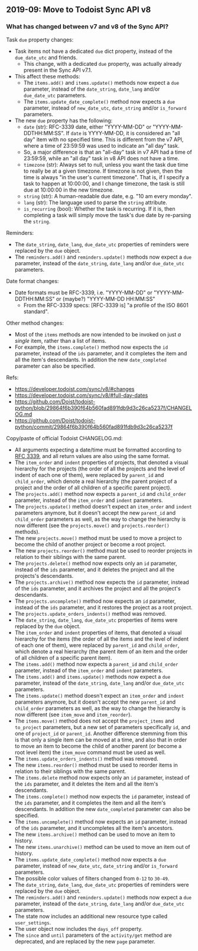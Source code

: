 


2019-09: Move to Todoist Sync API v8
-------------------------------------

### What has changed between v7 and v8 of the Sync API?

Task `due` property changes:

* Task items not have a dedicated `due` dict property, instead of the `due_date_utc` and friends.
	* This change, with a dedicated `due` property, was actually already present in the Sync API v7.1.
* This affect these methods:
	* The `items.add()` and `items.update()` methods now expect a `due` parameter,
	  instead of the `date_string`, `date_lang` and/or `due_date_utc` parameters.
	* The `items.update_date_complete()` method now expects a `due` parameter,
	  instead of `new_date_utc`, `date_string` and/or `is_forward` parameters.
* The new `due` property has the following:
	* `date` (str): RFC-3339 date, either "YYYY-MM-DD" or "YYYY-MM-DDTHH:MM:SS".
		If `date` is YYYY-MM-DD, it is considered an "all day" item with no specified time.
		This is different from the v7 API, where a time of 23:59:59 was used to indicate an "all day" task.
	* So, a major difference is that an "all-day" task in v7 API had a time of 23:59:59,
		while an "all day" task in v8 API does not have a time.
	* `timezone` (str): Always set to null, unless you want the task due time to really be at a given timezone.
		If timezone is not given, then the time is always "in the user's current timezone".
		That is, if I specify a task to happen at 10:00:00, and I change timezone, the task is still due
		at 10:00:00 in the new timezone.
	* `string` (str): A human-readable due date, e.g. "10 am every monday".
	* `lang` (str): The language used to parse the `string` attribute.
	* `is_recurring` (bool): Whether the task is recurring. If it is, then completing a task
		will simply move the task's due date by re-parsing the `string`.

Reminders:

* The `date_string`, `date_lang`, `due_date_utc` properties of reminders were
  replaced by the `due` object.
* The `reminders.add()` and `reminders.update()` methods now expect a `due`
  parameter, instead of the `date_string`, `date_lang` and/or `due_date_utc`
  parameters.

Date format changes:

* Date formats must be RFC-3339, i.e. "YYYY-MM-DD" or "YYYY-MM-DDTHH:MM:SS" or (maybe?) "YYYY-MM-DD HH:MM:SS"
	* From the RFC-3339 specs: [RFC-3339 is] "a profile of the ISO 8601 standard".

Other method changes:

* Most of the `items` methods are now intended to be invoked on just *a single*
	item, rather than a list of items.
* For example, the `items.complete()` method now expects the `id` parameter, instead of
  the `ids` parameter, and it completes the item and all the item's
  descendants.  In addition the new `date_completed` parameter can also be
  specified.


Refs:

* https://developer.todoist.com/sync/v8/#changes
* https://developer.todoist.com/sync/v8/#full-day-dates
* https://github.com/Doist/todoist-python/blob/29864f6b390f64b560fad891fdb9d3c26ca5237f/CHANGELOG.md
* https://github.com/Doist/todoist-python/commit/29864f6b390f64b560fad891fdb9d3c26ca5237f


Copy/paste of official Todoist CHANGELOG.md:

* All arguments expecting a date/time must be formatted according to [RFC
  3339](https://tools.ietf.org/html/rfc3339), and all return values are also
  using the same format.
* The `item_order` and `indent` properties of projects, that denoted a visual
  hierarchy for the projects (the order of all the projects and the level of
  indent of each one of them), were replaced by `parent_id` and `child_order`,
  which denote a real hierarchy (the parent project of a project and the order
  of all children of a specific parent project).
* The `projects.add()` method now expects a `parent_id` and `child_order`
  parameter, instead of the `item_order` and `indent` parameters.
* The `projects.update()` method doesn't expect an `item_order` and `indent`
  parameters anymore, but it doesn't accept the new `parent_id` and
  `child_order` parameters as well, as the way to change the hierarchy is now
  different (see the `projects.move()` and `projects.reorder()` methods).
* The new `projects.move()` method must be used to move a project to become
  the child of another project or become a root project.
* The new `projects.reorder()` method must be used to reorder projects in
  relation to their siblings with the same parent.
* The `projects.delete()` method now expects only an `id` parameter, instead
  of the `ids` parameter, and it deletes the project and all the projects's
  descendants.
* The `projects.archive()` method now expects the `id` parameter, instead of
  the `ids` parameter, and it archives the project and all the project's
  descendants.
* The `projects.uncomplete()` method now expects an `id` parameter, instead
  of the `ids` parameter, and it restores the project as a root project.
* The `projects.update_orders_indents()` method was removed.
* The `date_string`, `date_lang`, `due_date_utc` properties of items were
  replaced by the `due` object.
* The `item_order` and `indent` properties of items, that denoted a visual
  hierarchy for the items (the order of all the items and the level of indent
  of each one of them), were replaced by `parent_id` and `child_order`, which
  denote a real hierarchy (the parent item of an item and the order of all
  children of a specific parent item).
* The `items.add()` method now expects a `parent_id` and `child_order`
  parameter, instead of the `item_order` and `indent` parameters.
* The `items.add()` and `items.update()` methods now expect a `due` parameter,
  instead of the `date_string`, `date_lang` and/or `due_date_utc` parameters.
* The `items.update()` method doesn't expect an `item_order` and `indent`
  parameters anymore, but it doesn't accept the new `parent_id` and
  `child_order` parameters as well, as the way to change the hierarchy is now
  different (see `item_move` and `item_reorder`).
* The `items.move()` method does not accept the `project_items` and
  `to_project` parameters, but a new set of parameters specifically `id`, and
  one of `project_id` or `parent_id`.  Another difference stemming from this is
  that only a single item can be moved at a time, and also that in order to
  move an item to become the child of another parent (or become a root level
  item) the `item_move` command must be used as well.
* The `items.update_orders_indents()` method was removed.
* The new `items.reorder()` method must be used to reorder items in relation
  to their siblings with the same parent.
* The `items.delete` method now expects only an `id` parameter, instead of
  the `ids` parameter, and it deletes the item and all the item's descendants.
* The `items.complete()` method now expects the `id` parameter, instead of
  the `ids` parameter, and it completes the item and all the item's
  descendants.  In addition the new `date_completed` parameter can also be
  specified.
* The `items.uncomplete()` method now expects an `id` parameter, instead of
  the `ids` parameter, and it uncompletes all the item's ancestors.
* The new `items.archive()` method can be used to move an item to history.
* The new `items.unarchive()` method can be used to move an item out of
  history.
* The `items.update_date_complete()` method now expects a `due` parameter,
  instead of `new_date_utc`, `date_string` and/or `is_forward` parameters.
* The possible color values of filters changed from `0-12` to `30-49`.
* The `date_string`, `date_lang`, `due_date_utc` properties of reminders were
  replaced by the `due` object.
* The `reminders.add()` and `reminders.update()` methods now expect a `due`
  parameter, instead of the `date_string`, `date_lang` and/or `due_date_utc`
  parameters.
* The state now includes an additional new resource type called
  `user_settings`.
* The user object now includes the `days_off` property.
* The `since` and `until` parameters of the `activity/get` method are
  deprecated, and are replaced by the new `page` parameter.